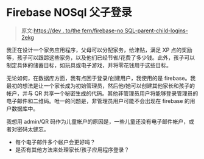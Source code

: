 # Firebase NOSql 父子登录

> 原文:[https://dev . to/the fern/firebase-no SQL-parent-child-logins-2ekg](https://dev.to/thefern/firebase-nosql-parent-child-logins-2ekg)

我正在设计一个家务应用程序，父母可以分配家务，给津贴，满足 XP 点的奖励等，孩子可以跟踪这些家务，以及他们已经节省/花费了多少钱。此外，孩子可以制定具体的储蓄目标，如玩具或电子游戏，并将零花钱用于这些目标。

无论如何，在数据库方面，我有点困于登录/创建用户，我使用的是 firebase。我最初的想法是让一个家长成为初始管理员，然后他/她可以创建其他家长和孩子的帐户，并与 QR 共享一个秘密生成的代码。其他非管理员用户将能够登录管理员的电子邮件和二维码。唯一的问题是，非管理员用户可能不会出现在 firebase 的用户数据库中。

我想用 admin/QR 码作为儿童帐户的原因是，一些儿童还没有电子邮件帐户，或者对密码太健忘。

*   每个电子邮件多个帐户会更好吗？
*   是否有其他方法来处理家长/孩子应用程序登录？